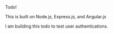 Todo!

This is built on Node.js, Express.js, and Angular.js

I am building this todo to test user authentications.